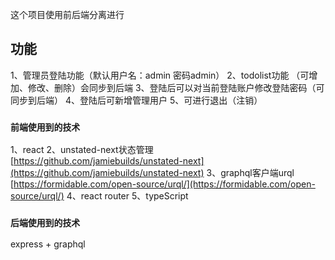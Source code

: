 这个项目使用前后端分离进行

## 功能

1、管理员登陆功能（默认用户名：admin 密码admin）
2、todolist功能 （可增加、修改、删除）会同步到后端
3、登陆后可以对当前登陆账户修改登陆密码（可同步到后端）
4、登陆后可新增管理用户
5、可进行退出（注销）

### `前端使用到的技术`

1、react
2、unstated-next状态管理 [https://github.com/jamiebuilds/unstated-next](https://github.com/jamiebuilds/unstated-next)
3、graphql客户端urql [https://formidable.com/open-source/urql/](https://formidable.com/open-source/urql/)
4、react router
5、typeScript

### `后端使用到的技术`

express + graphql
